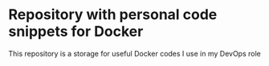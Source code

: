 # Repository with personal code snippets for Docker

This repository is a storage for useful Docker codes I use in my DevOps role